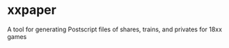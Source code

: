 xxpaper
=======

A tool for generating Postscript files of shares, trains, and privates for 18xx games
